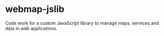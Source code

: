 webmap-jslib
============

Code work for a custom JavaScript library to manage maps, services and data in web applications.
